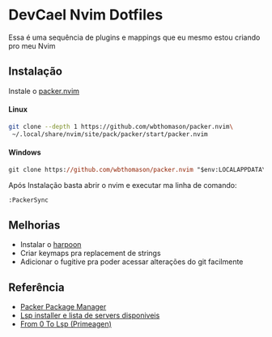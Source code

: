 
# DevCael Nvim Dotfiles

Essa é uma sequência de plugins e mappings que eu mesmo estou criando pro meu Nvim




## Instalação

Instale o [packer.nvim](https://github.com/wbthomason/packer.nvim)

#### Linux
```bash
git clone --depth 1 https://github.com/wbthomason/packer.nvim\
 ~/.local/share/nvim/site/pack/packer/start/packer.nvim
```

#### Windows
```ps
git clone https://github.com/wbthomason/packer.nvim "$env:LOCALAPPDATA\nvim-data\site\pack\packer\start\packer.nvim"
```
Após Instalação basta abrir o nvim e executar ma linha de comando:
```bash
:PackerSync
```

    
## Melhorias

- Instalar o [harpoon](https://github.com/ThePrimeagen/harpoon)
- Criar keymaps pra replacement de strings
- Adicionar o fugitive pra poder acessar alterações do git facilmente

## Referência

 - [Packer Package Manager](https://github.com/wbthomason/packer.nvim)
 - [Lsp installer e lista de servers disponiveis](https://github.com/matiassingers/awesome-readme)
 - [From 0 To Lsp (Primeagen)](https://www.youtube.com/watch?v=w7i4amO_zaE&t=1229s)


